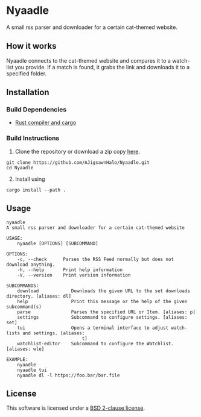 # Nyaadle
A small rss parser and downloader for a certain cat-themed website.

## How it works
Nyaadle connects to the cat-themed website and compares it to a watch-list you provide.
If a match is found, it grabs the link and downloads it to a specified folder.

## Installation

### Build Dependencies
 - [Rust compiler and cargo](https://rustup.rs/)

### Build Instructions
 1. Clone the repository or download a zip copy [here](https://github.com/AJigsawnHalo/Nyaadle/releases).
 ```
 git clone https://github.com/AJigsawnHalo/Nyaadle.git
 cd Nyaadle
 ```


 2. Install using
  ```
  cargo install --path .
  ```

## Usage
```
nyaadle
A small rss parser and downloader for a certain cat-themed website

USAGE:
    nyaadle [OPTIONS] [SUBCOMMAND]

OPTIONS:
    -c, --check      Parses the RSS Feed normally but does not download anything.
    -h, --help       Print help information
    -V, --version    Print version information

SUBCOMMANDS:
    download            Downloads the given URL to the set downloads directory. [aliases: dl]
    help                Print this message or the help of the given subcommand(s)
    parse               Parses the specified URL or Item. [aliases: p]
    settings            Subcommand to configure settings. [aliases: set]
    tui                 Opens a terminal interface to adjust watch-lists and settings. [aliases:
                            t]
    watchlist-editor    Subcommand to configure the Watchlist. [aliases: wle]

EXAMPLE:
    nyaadle
    nyaadle tui
    nyaadle dl -l https://foo.bar/bar.file

```
## License
This software is licensed under a [BSD 2-clause license](https://github.com/AJigsawnHalo/Nyaadle/blob/master/LICENSE).
